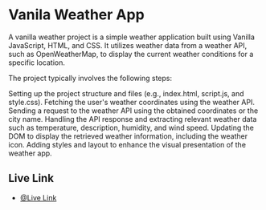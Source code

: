 
# Vanila Weather App

A vanilla weather project is a simple weather application built using Vanilla JavaScript, HTML, and CSS. It utilizes weather data from a weather API, such as OpenWeatherMap, to display the current weather conditions for a specific location.

The project typically involves the following steps:

Setting up the project structure and files (e.g., index.html, script.js, and style.css).
Fetching the user's weather coordinates using the weather API.
Sending a request to the weather API using the obtained coordinates or the city name.
Handling the API response and extracting relevant weather data such as temperature, description, humidity, and wind speed.
Updating the DOM to display the retrieved weather information, including the weather icon.
Adding styles and layout to enhance the visual presentation of the weather app.


## Live Link

- [@Live Link](https://www.github.com/octokatherine)

